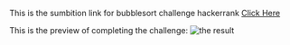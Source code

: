 This is the sumbition link for bubblesort challenge hackerrank [Click Here](https://www.hackerrank.com/challenges/ctci-bubble-sort/problem?h_l=interview&playlist_slugs%5B%5D=interview-preparation-kit&playlist_slugs%5B%5D=sorting)


This is the preview of completing the challenge:
![the result](https://ik.imagekit.io/adrian/Screenshot_from_2020-06-18_15-39-53_1B_PEgqlx.png)